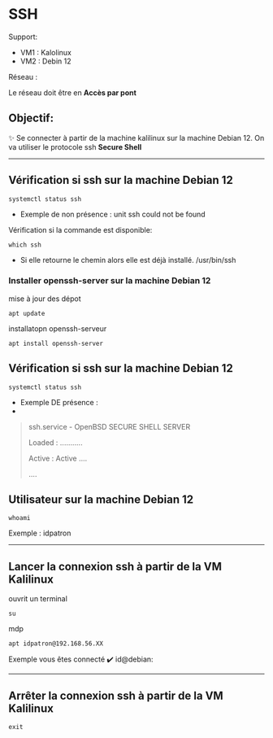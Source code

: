 # SSH

Support:

* VM1 : Kalolinux
* VM2 : Debin 12

Réseau :

Le réseau doit être en **Accès par pont**

## Objectif:
✨ Se connecter à partir de la machine kalilinux sur la machine Debian 12. On va utiliser le protocole ssh **Secure Shell**

-----

## Vérification si ssh sur la machine Debian 12

    systemctl status ssh

* Exemple de non présence : unit ssh could not be found

Vérification si la commande est disponible:

    which ssh

* Si elle retourne le chemin alors elle est déjà installé.  /usr/bin/ssh



### Installer openssh-server sur la machine Debian 12

mise à jour des dépot

    apt update

installatopn openssh-serveur
    
    apt install openssh-server

## Vérification si ssh sur la machine Debian 12

    systemctl status ssh

* Exemple DE présence :
* 
> ssh.service - OpenBSD SECURE SHELL SERVER
> 
> Loaded : ...........
> 
> Active : Active ....
> 
> ....
> 

## Utilisateur sur la machine Debian 12

    whoami

Exemple : idpatron


-----

## Lancer la connexion ssh à partir de la VM Kalilinux 

ouvrit un terminal

    su

mdp

    apt idpatron@192.168.56.XX

Exemple vous êtes connecté  ✔️  id@debian:


-----

## Arrêter la connexion ssh à partir de la VM Kalilinux 

    exit

